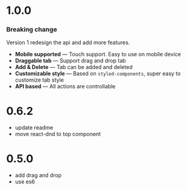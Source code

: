 # 1.0.0

### Breaking change

Version 1 redesign the api and add more features.

* **Mobile supported** — Touch support. Easy to use on mobile device
* **Draggable tab** — Support drag and drop tab
* **Add & Delete** — Tab can be added and deleted
* **Customizable style** — Based on `styled-components`, super easy to customize tab style
* **API based** — All actions are controllable

# 0.6.2

* update readme
* move react-dnd to top component

# 0.5.0

* add drag and drop
* use es6